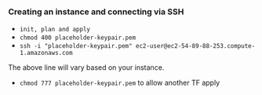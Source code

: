 ### Creating an instance and connecting via SSH

- `init, plan and apply`
- `chmod 400 placeholder-keypair.pem`
- `ssh -i "placeholder-keypair.pem" ec2-user@ec2-54-89-88-253.compute-1.amazonaws.com` 

The above line will vary based on your instance.

- `chmod 777 placeholder-keypair.pem` to allow another TF apply